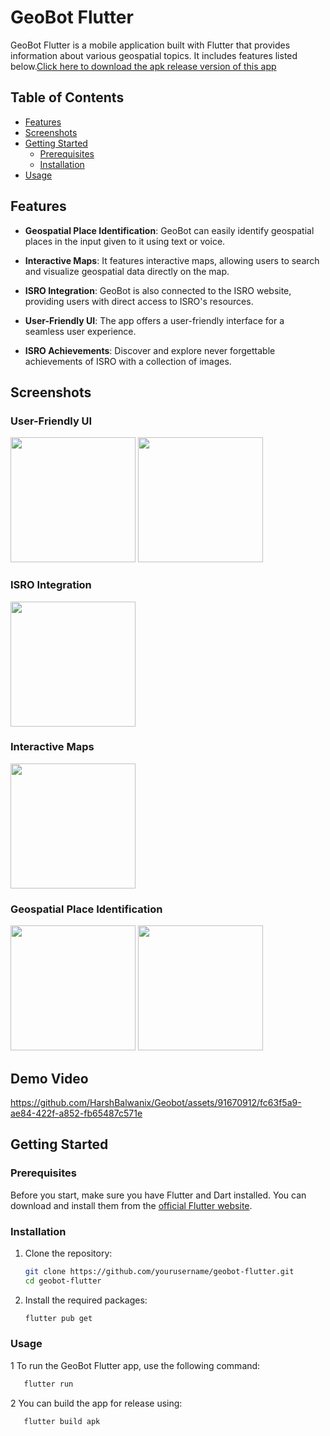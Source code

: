 # GeoBot Flutter

GeoBot Flutter is a mobile application built with Flutter that provides information about various geospatial topics. It includes features listed below.[Click here to download the apk release version of this app](https://github.com/HarshBalwanix/Geobot/tree/master/output)

## Table of Contents

- [Features](#features)
- [Screenshots](#screenshots)
- [Getting Started](#getting-started)
  - [Prerequisites](#prerequisites)
  - [Installation](#installation)
- [Usage](#usage)


## Features

- **Geospatial Place Identification**: GeoBot can easily identify geospatial places in the input given to it using text or voice.

- **Interactive Maps**: It features interactive maps, allowing users to search and visualize geospatial data directly on the map.

- **ISRO Integration**: GeoBot is also connected to the ISRO website, providing users with direct access to ISRO's resources.

- **User-Friendly UI**: The app offers a user-friendly interface for a seamless user experience.

- **ISRO Achievements**: Discover and explore never forgettable achievements of ISRO with a collection of images.


## Screenshots

 ### User-Friendly UI 
 <p float="left">
  <img src="https://github.com/HarshBalwanix/Geobot/assets/91670912/4afea036-5e56-47e2-949f-b51c27efedb7" width="200" />
  <img src="https://github.com/HarshBalwanix/Geobot/assets/91670912/0f77c2f4-7d3d-4ba6-ae93-acb04752cea0" width="200" /> 
  
</p>

    
      

  ### ISRO Integration
  <img src="https://github.com/HarshBalwanix/Geobot/assets/91670912/9a6a7c0d-518c-4494-a13f-10d61555c96d" width="200">
 
  
  ### Interactive Maps
   <img src="https://github.com/HarshBalwanix/Geobot/assets/91670912/dd747f75-2dd7-40ca-bc03-49d81fb3c67b" width="200">


  ### Geospatial Place Identification 

  <img src="https://github.com/HarshBalwanix/Geobot/assets/91670912/1ad69be7-e8e2-4bbf-a2af-46c295f48494" width="200">

  <img src="https://github.com/HarshBalwanix/Geobot/assets/91670912/1fd2f4a2-4c98-4b69-be3e-e1793feee884" width="200">


## Demo Video

https://github.com/HarshBalwanix/Geobot/assets/91670912/fc63f5a9-ae84-422f-a852-fb65487c571e




## Getting Started

### Prerequisites

Before you start, make sure you have Flutter and Dart installed. You can download and install them from the [official Flutter website](https://flutter.dev/docs/get-started/install).

### Installation

1. Clone the repository:

   ```bash
   git clone https://github.com/yourusername/geobot-flutter.git
   cd geobot-flutter
   ```
2. Install the required packages:
    ```bash
    flutter pub get
    ```
    
### Usage
1 To run the GeoBot Flutter app, use the following command:
```bash 
   flutter run
```

2 You can build the app for release using:
```bash 
   flutter build apk
```

